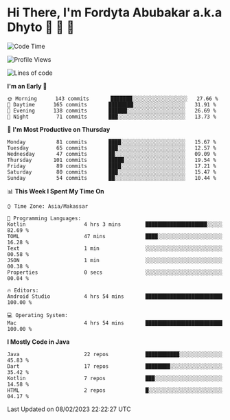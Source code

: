 # Hi There, I'm Fordyta Abubakar a.k.a Dhyto 👋 👋 👋 

<!--
**DhytoDev/dhytodev** is a ✨ _special_ ✨ repository because its `README.md` (this file) appears on your GitHub profile.

Here are some ideas to get you started:

- 🔭 I’m currently working on ...
- 🌱 I’m currently learning ...
- 👯 I’m looking to collaborate on ...
- 🤔 I’m looking for help with ...
- 💬 Ask me about ...
- 📫 How to reach me: ...
- 😄 Pronouns: ...
- ⚡ Fun fact: ...
-->

<!--START_SECTION:waka-->
![Code Time](http://img.shields.io/badge/Code%20Time-1%2C901%20hrs%2057%20mins-blue)

![Profile Views](http://img.shields.io/badge/Profile%20Views-0-blue)

![Lines of code](https://img.shields.io/badge/From%20Hello%20World%20I%27ve%20Written-135%20Thousand%20lines%20of%20code-blue)

**I'm an Early 🐤** 

```text
🌞 Morning      143 commits       ███████░░░░░░░░░░░░░░░░░░   27.66 % 
🌆 Daytime      165 commits       ████████░░░░░░░░░░░░░░░░░   31.91 % 
🌃 Evening      138 commits       ██████░░░░░░░░░░░░░░░░░░░   26.69 % 
🌙 Night         71 commits       ███░░░░░░░░░░░░░░░░░░░░░░   13.73 % 

```
📅 **I'm Most Productive on Thursday** 

```text
Monday          81 commits       ████░░░░░░░░░░░░░░░░░░░░░   15.67 % 
Tuesday         65 commits       ███░░░░░░░░░░░░░░░░░░░░░░   12.57 % 
Wednesday       47 commits       ██░░░░░░░░░░░░░░░░░░░░░░░   09.09 % 
Thursday       101 commits       █████░░░░░░░░░░░░░░░░░░░░   19.54 % 
Friday          89 commits       ████░░░░░░░░░░░░░░░░░░░░░   17.21 % 
Saturday        80 commits       ███░░░░░░░░░░░░░░░░░░░░░░   15.47 % 
Sunday          54 commits       ██░░░░░░░░░░░░░░░░░░░░░░░   10.44 % 

```


📊 **This Week I Spent My Time On** 

```text
⌚︎ Time Zone: Asia/Makassar

💬 Programming Languages: 
Kotlin                   4 hrs 3 mins        ████████████████████░░░░░   82.69 % 
TOML                     47 mins             ████░░░░░░░░░░░░░░░░░░░░░   16.28 % 
Text                     1 min               ░░░░░░░░░░░░░░░░░░░░░░░░░   00.58 % 
JSON                     1 min               ░░░░░░░░░░░░░░░░░░░░░░░░░   00.38 % 
Properties               0 secs              ░░░░░░░░░░░░░░░░░░░░░░░░░   00.04 % 

🔥 Editors: 
Android Studio           4 hrs 54 mins       █████████████████████████   100.00 % 

💻 Operating System: 
Mac                      4 hrs 54 mins       █████████████████████████   100.00 % 

```

**I Mostly Code in Java** 

```text
Java                     22 repos            ███████████░░░░░░░░░░░░░░   45.83 % 
Dart                     17 repos            ████████░░░░░░░░░░░░░░░░░   35.42 % 
Kotlin                   7 repos             ███░░░░░░░░░░░░░░░░░░░░░░   14.58 % 
HTML                     2 repos             █░░░░░░░░░░░░░░░░░░░░░░░░   04.17 % 

```



 Last Updated on 08/02/2023 22:22:27 UTC
<!--END_SECTION:waka-->
